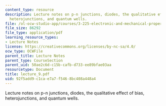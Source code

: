 ```yaml
---
content_type: resource
description: Lecture notes on p-n junctions, diodes, the qualitative effect of bias,
  heterojunctions, and quantum wells.
file: /ol-ocw-studio-app/courses/3-225-electronic-and-mechanical-properties-of-materials-fall-2007/92f5add9c1cae7a7f5468bc408a448a4_lecture_9.pdf
file_size: 86292
file_type: application/pdf
learning_resource_types:
- Lecture Notes
license: https://creativecommons.org/licenses/by-nc-sa/4.0/
ocw_type: OCWFile
parent_title: Lecture Notes
parent_type: CourseSection
parent_uid: 50ae2c6d-c15b-cafb-d733-ee89bfae03aa
resourcetype: Document
title: lecture_9.pdf
uid: 92f5add9-c1ca-e7a7-f546-8bc408a448a4
---
```

Lecture notes on p-n junctions, diodes, the qualitative effect of bias, heterojunctions, and quantum wells.